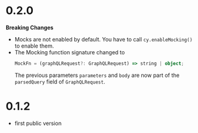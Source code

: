 # 0.2.0
 
**Breaking Changes**

* Mocks are not enabled by default. You have to call `cy.enableMocking()` to enable them.
* The Mocking function signature changed to 
  ```ts
  MockFn = (graphQLRequest?: GraphQLRequest) => string | object;
  ```   
  The previous parameters `parameters` and `body` are now part of the `parsedQuery` field of `GraphQLRequest`.

# 0.1.2
* first public version
